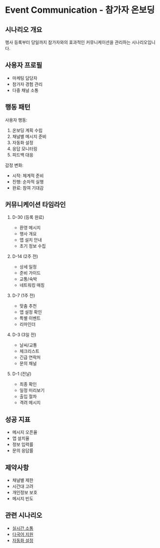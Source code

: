 # Event Communication - 참가자 온보딩

## 시나리오 개요

행사 등록부터 당일까지 참가자와의 효과적인 커뮤니케이션을 관리하는 시나리오입니다.

## 사용자 프로필
- 마케팅 담당자
- 참가자 경험 관리
- 다중 채널 소통

## 행동 패턴

사용자 행동:
1. 온보딩 계획 수립
2. 채널별 메시지 준비
3. 자동화 설정
4. 응답 모니터링
5. 피드백 대응

감정 변화:
- 시작: 체계적 준비
- 진행: 순차적 실행
- 완료: 참여 기대감

## 커뮤니케이션 타임라인

1. D-30 (등록 완료)
   - 환영 메시지
   - 행사 개요
   - 앱 설치 안내
   - 초기 정보 수집

2. D-14 (2주 전)
   - 상세 일정
   - 준비 가이드
   - 교통/숙박
   - 네트워킹 매칭

3. D-7 (1주 전)
   - 맞춤 추천
   - 앱 설정 확인
   - 특별 이벤트
   - 리마인더

4. D-3 (3일 전)
   - 날씨/교통
   - 체크리스트
   - 긴급 연락처
   - 문의 채널

5. D-1 (전날)
   - 최종 확인
   - 일정 미리보기
   - 출입 절차
   - 격려 메시지

## 성공 지표
- 메시지 오픈율
- 앱 설치율
- 정보 입력률
- 문의 응답률

## 제약사항
- 채널별 제한
- 시간대 고려
- 개인정보 보호
- 메시지 빈도

## 관련 시나리오
- [실시간 소통](./realtime-communication.md)
- [다국어 지원](./multilingual.md)
- [자동화 설정](./automation.md)
